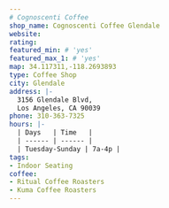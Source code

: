 ```yaml
---
# Cognoscenti Coffee
shop_name: Cognoscenti Coffee Glendale
website:
rating:
featured_min: # 'yes'
featured_max_1: # 'yes'
map: 34.117311,-118.2693893
type: Coffee Shop
city: Glendale
address: |-
  3156 Glendale Blvd,
  Los Angeles, CA 90039
phone: 310-363-7325
hours: |-
  | Days   | Time   |
  | ------ | ------ |
  | Tuesday-Sunday | 7a-4p |
tags:
- Indoor Seating
coffee:
- Ritual Coffee Roasters
- Kuma Coffee Roasters
---
```

